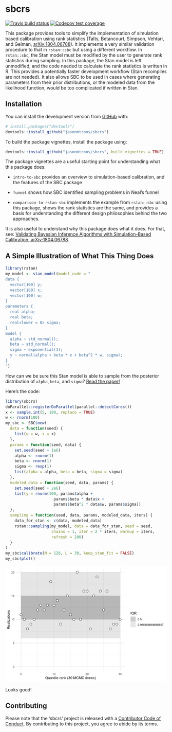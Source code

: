 
<!-- README.md is generated from README.Rmd. Please edit that file -->

# sbcrs

<!-- badges: start -->

[![Travis build
status](https://travis-ci.org/jasonmtroos/sbcrs.svg?branch=master)](https://travis-ci.org/jasonmtroos/sbcrs)
[![Codecov test
coverage](https://codecov.io/gh/jasonmtroos/sbcrs/branch/master/graph/badge.svg)](https://codecov.io/gh/jasonmtroos/sbcrs?branch=master)
<!-- badges: end -->

This package provides tools to simplify the implementation of simulation
based calibration using rank statistics (Talts, Betancourt, Simpson,
Vehtari, and Gelman,
[arXiv:1804.06788](https://arxiv.org/abs/1804.06788)). It implements a
very similar validation procedure to that in `rstan::sbc` but using a
different workflow. In `rstan::sbc`, the Stan model must be modified by
the user to generate rank statistics during sampling. In this package,
the Stan model is left unmodified, and the code needed to calculate the
rank statistics is written in R. This provides a potentially faster
development workflow (Stan recompiles are not needed). It also allows
SBC to be used in cases where generating parameters from their prior
distributions, or the modeled data from the likelihood function, would
be too complicated if written in
Stan.

## Installation

<!-- You can install the released version of sbcrs from [CRAN](https://CRAN.R-project.org) with: -->

<!-- ``` r -->

<!-- install.packages("sbcrs") -->

<!-- ``` -->

You can install the development version from
[GitHub](https://github.com/) with:

``` r
# install.packages("devtools")
devtools::install_github("jasonmtroos/sbcrs")
```

To build the package vignettes, install the package using:

``` r
devtools::install_github("jasonmtroos/sbcrs", build_vignettes = TRUE)
```

The package vignettes are a useful starting point for understanding what
this package does:

  - `intro-to-sbc` provides an overview to simulation-based calibration,
    and the features of the SBC package

  - `funnel` shows how SBC identified sampling problems in Neal’s funnel

  - `comparison-to-rstan-sbc` implements the example from `rstan::sbc`
    using this package, shows the rank statistics are the same, and
    provides a basis for understanding the different design philosophies
    behind the two approaches.

It is also useful to understand why this package does what it does. For
that, see: [Validating Bayesian Inference Algorithms with
Simulation-Based Calibration,
arXiv:1804.06788](https://arxiv.org/abs/1804.06788).

## A Simple Illustration of What This Thing Does

``` r
library(rstan)
my_model <- stan_model(model_code = "
data {
  vector[100] y;
  vector[100] x;
  vector[100] w;
}
parameters {
  real alpha;
  real beta;
  real<lower = 0> sigma;
}
model {
  alpha ~ std_normal();
  beta ~ std_normal();
  sigma ~ exponential(1);
  y ~ normal(alpha + beta * x + beta^2 * w, sigma);
}
")
```

How can we be sure this Stan model is able to sample from the posterior
distribution of `alpha`, `beta`, and `sigma`? [Read the
paper\!](https://arxiv.org/abs/1804.06788)

Here’s the code:

``` r
library(sbcrs)
doParallel::registerDoParallel(parallel::detectCores())
x <- sample.int(5, 100, replace = TRUE)
w <- rnorm(100)
my_sbc <- SBC$new(
  data = function(seed) {
    list(w = w, x = x)
  },
  params = function(seed, data) {
    set.seed(seed + 1e6)
    alpha <- rnorm(1)
    beta <- rnorm(1)
    sigma <- rexp(1)
    list(alpha = alpha, beta = beta, sigma = sigma)
  },
  modeled_data = function(seed, data, params) {
    set.seed(seed + 2e6)
    list(y = rnorm(100, params$alpha + 
                     params$beta * data$x + 
                     params$beta^2 * data$w, params$sigma))
  },
  sampling = function(seed, data, params, modeled_data, iters) {
    data_for_stan <- c(data, modeled_data)
    rstan::sampling(my_model, data = data_for_stan, seed = seed,
                    chains = 1, iter = 2 * iters, warmup = iters,
                    refresh = 200)
  }
)
my_sbc$calibrate(N = 128, L = 30, keep_stan_fit = FALSE)
my_sbc$plot()
```

![plot of my\_sbc$plot()](man/figures/README-github-example-1.png)

Looks good\!

## Contributing

Please note that the ‘sbcrs’ project is released with a [Contributor
Code of Conduct](CODE_OF_CONDUCT.md). By contributing to this project,
you agree to abide by its terms.

